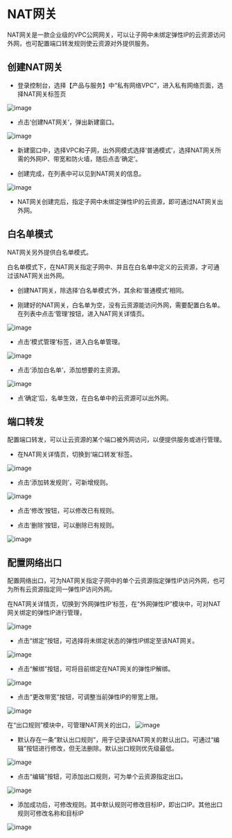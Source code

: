 # NAT网关



NAT网关是一款企业级的VPC公网网关，可以让子网中未绑定弹性IP的云资源访问外网，也可配置端口转发规则使云资源对外提供服务。

## 创建NAT网关

-  登录控制台，选择【产品与服务】中“私有网络VPC”，进入私有网络页面，选择NAT网关标签页

![image](/images/natgw_guide.png)

-  点击‘创建NAT网关’，弹出新建窗口。

![image](/images/natgw_create.png)

-  新建窗口中，选择VPC和子网，出外网模式选择‘普通模式’，选择NAT网关所需的外网IP、带宽和防火墙，随后点击‘确定’。



-  创建完成，在列表中可以见到NAT网关的信息。

![image](/images/natgw_list.png)

-  NAT网关创建完后，指定子网中未绑定弹性IP的云资源，即可通过NAT网关出外网。

## 白名单模式

NAT网关另外提供白名单模式。

白名单模式下，在NAT网关指定子网中、并且在白名单中定义的云资源，才可通过该NAT网关出外网。

-  创建NAT网关，除选择‘白名单模式’外，其余和‘普通模式’相同。



-  刚建好的NAT网关，白名单为空，没有云资源能访问外网，需要配置白名单。在列表中点击‘管理’按钮，进入NAT网关详情页。

![image](/images/natgw_detail.png)

-  点击‘模式管理’标签，进入白名单管理。

![image](/images/natgw_mode.png)

-  点击‘添加白名单’，添加想要的主资源。

![image](/images/natgw_add_list.png)

-  点‘确定’后，名单生效，在白名单中的云资源可以出外网。 

## 端口转发

配置端口转发，可以让云资源的某个端口被外网访问，以便提供服务或进行管理。

-  在NAT网关详情页，切换到‘端口转发’标签。

![image](/images/natagw_rule_manage.png)

-  点击‘添加转发规则’，可新增规则。

![image](/images/natgw_add_rule.png)

-  点击‘修改’按钮，可以修改已有规则。



-  点击‘删除’按钮，可以删除已有规则。

![image](/images/natgw_rule_detail.png)

## 配置网络出口

配置网络出口，可为NAT网关指定子网中的单个云资源指定弹性IP访问外网，也可为所有云资源指定同一弹性IP访问外网。

在NAT网关详情页，切换到‘外网弹性IP’标签，在“外网弹性IP”模块中，可对NAT网关绑定的弹性IP进行管理，

![image](/images/natgw_eip_bind.png)

-  点击“绑定”按钮，可选择将未绑定状态的弹性IP绑定至该NAT网关。

![image](/images/natgw_eip_bind01.png)

-  点击“解绑”按钮，可将目前绑定在NAT网关的弹性IP解绑。

![image](/images/natgw_eip_bind02.png)

-  点击“更改带宽”按钮，可调整当前弹性IP的带宽上限。

![image](/images/natgw_eip_bind03.png)

在“出口规则”模块中，可管理NAT网关的出口，
![image](/images/guide/natgw_outbound_rule01.png)

-  默认存在一条“默认出口规则”，用于记录该NAT网关的默认出口。可通过“编辑”按钮进行修改，但无法删除。默认出口规则优先级最低。

![image](/images/guide/natgw_default_rule.png)

-  点击“编辑”按钮，可添加出口规则，可为单个云资源指定出口。

![image](/images/guide/natgw_outbound_rule_add.png)

-  添加成功后，可修改规则。其中默认规则可修改目标IP，即出口IP。其他出口规则可修改名称和目标IP

![image](/images/guide/natgw_outbound_update.png)

